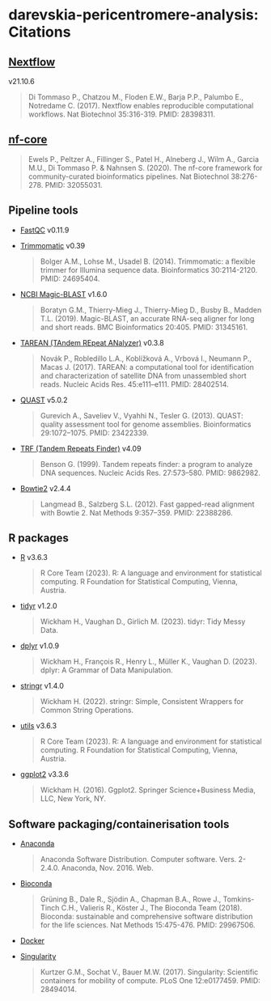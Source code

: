 # darevskia-pericentromere-analysis: Citations

## [Nextflow](https://doi.org/10.1038/nbt.3820) 

v21.10.6

> Di Tommaso P., Chatzou M., Floden E.W., Barja P.P., Palumbo E., Notredame C. (2017). Nextflow enables reproducible computational workflows. Nat Biotechnol 35:316-319. PMID: 28398311.

## [nf-core](https://doi.org/10.1038/s41587-020-0439-x)

> Ewels P., Peltzer A., Fillinger S., Patel H., Alneberg J., Wilm A., Garcia M.U., Di Tommaso P. & Nahnsen S. (2020). The nf-core framework for community-curated bioinformatics pipelines. Nat Biotechnol 38:276-278. PMID: 32055031.

## Pipeline tools

- [FastQC](https://www.bioinformatics.babraham.ac.uk/projects/fastqc/) v0.11.9 

- [Trimmomatic](https://doi.org/10.1093/bioinformatics/btu170) v0.39 
  > Bolger A.M., Lohse M., Usadel B. (2014). Trimmomatic: a flexible trimmer for Illumina sequence data. Bioinformatics 30:2114-2120. PMID: 24695404.

- [NCBI Magic-BLAST](https://doi.org/10.1186/s12859-019-2996-x) v1.6.0
  > Boratyn G.M., Thierry-Mieg J., Thierry-Mieg D., Busby B., Madden T.L. (2019). Magic-BLAST, an accurate RNA-seq aligner for long and short reads. BMC Bioinformatics 20:405. PMID: 31345161.

- [TAREAN (TAndem REpeat ANalyzer)](https://doi.org/10.1093/nar/gkx257) v0.3.8 
  > Novák P., Robledillo L.A., Koblížková A., Vrbová I., Neumann P., Macas J. (2017). TAREAN: a computational tool for identification and characterization of satellite DNA from unassembled short reads. Nucleic Acids Res. 45:e111–e111. PMID: 28402514.

- [QUAST](https://doi.org/10.1093/bioinformatics/btt086) v5.0.2 
  > Gurevich A., Saveliev V., Vyahhi N., Tesler G. (2013). QUAST: quality assessment tool for genome assemblies. Bioinformatics 29:1072–1075. PMID: 23422339.

- [TRF (Tandem Repeats Finder)](https://doi.org/10.1093/nar/27.2.573) v4.09
  > Benson G. (1999). Tandem repeats finder: a program to analyze DNA sequences. Nucleic Acids Res. 27:573–580. PMID: 9862982.

- [Bowtie2](https://doi.org/10.1038/nmeth.1923) v2.4.4
  > Langmead B., Salzberg S.L. (2012). Fast gapped-read alignment with Bowtie 2. Nat Methods 9:357–359. PMID: 22388286.

## R packages

- [R](https://www.R-project.org/) v3.6.3
  > R Core Team (2023). R: A language and environment for statistical computing. R Foundation for Statistical Computing, Vienna, Austria.

- [tidyr](https://cran.r-project.org/web/packages/tidyr/index.html) v1.2.0
  > Wickham H., Vaughan D., Girlich M. (2023). tidyr: Tidy Messy Data.

- [dplyr](https://cran.r-project.org/web/packages/dplyr/index.html) v1.0.9
  > Wickham H., François R., Henry L., Müller K., Vaughan D. (2023). dplyr: A Grammar of Data Manipulation.

- [stringr](https://cran.r-project.org/web/packages/stringr/index.html) v1.4.0
  > Wickham H. (2022). stringr: Simple, Consistent Wrappers for Common String Operations.

- [utils](https://www.R-project.org/) v3.6.3
  > R Core Team (2023). R: A language and environment for statistical computing. R Foundation for Statistical Computing, Vienna, Austria.

- [ggplot2](https://cran.r-project.org/web/packages/ggplot2/index.html) v3.3.6
  > Wickham H. (2016). Ggplot2. Springer Science+Business Media, LLC, New York, NY.

## Software packaging/containerisation tools

- [Anaconda](https://anaconda.com)
  > Anaconda Software Distribution. Computer software. Vers. 2-2.4.0. Anaconda, Nov. 2016. Web.

- [Bioconda](https://doi.org/10.1038/s41592-018-0046-7)
  > Grüning B., Dale R., Sjödin A., Chapman B.A., Rowe J., Tomkins-Tinch C.H., Valieris R., Köster J., The Bioconda Team (2018). Bioconda: sustainable and comprehensive software distribution for the life sciences. Nat Methods 15:475-476. PMID: 29967506.

- [Docker](https://www.docker.com/)

- [Singularity](https://doi.org/10.1371/journal.pone.0177459)
  > Kurtzer G.M., Sochat V., Bauer M.W. (2017). Singularity: Scientific containers for mobility of compute. PLoS One 12:e0177459. PMID: 28494014.
